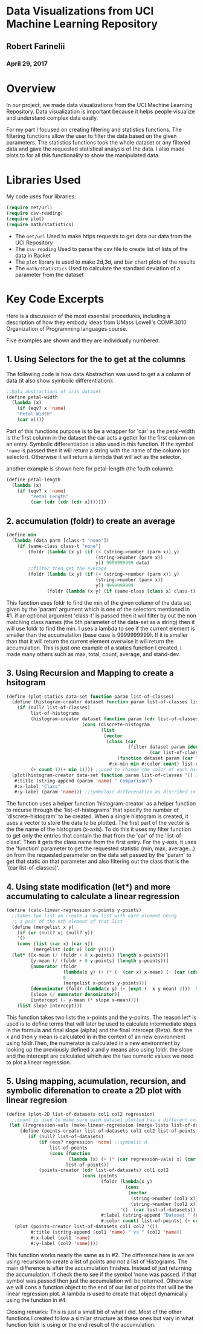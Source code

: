 # Data Visualizations from UCI Machine Learning Repository

## Robert Farinelii
### April 29, 2017

# Overview
In our project, we made data visualizations from the UCI Machine Learning Repository. 
Data visualization is important because it helps people visualize and understand complex data easily. 

For my part I focused on creating filtering and statistics functions. The filtering functions allow the user to filter the 
data based on the given parameters. The statistics functions took the whole dataset or any filtered data and gave the 
requested statistical analysis of the data. I also made plots to for all this functionality to show the manipulated data. 

# Libraries Used
My code uses four libraries:

```lisp
(require net/url)
(require csv-reading)
(require plot)
(require math/statistics)
```

* The ```net/url``` Used to make https requests to get data our data from the UCI Repository
* The ```csv-reading``` Used to parse the csv file  to create list of lists of the data in Racket
* The ```plot``` library is used to make 2d,3d, and bar chart plots of the results
* The ```math/statistics``` Used to calculate the standard deviation of a parameter from the dataset

# Key Code Excerpts

Here is a discussion of the most essential procedures, including a description of how they embody ideas from 
UMass Lowell's COMP.3010 Organization of Programming languages course.

Five examples are shown and they are individually numbered.

## 1. Using Selectors for the to get at the columns 

The following code is how data Abstraction was used to get a a column of data (it also show symbolic differentiation):


```lisp
;;Data abstractions of iris dataset
(define petal-width
  (lambda (x)
    (if (eqv? x 'name)
    "Petal Width"
    (car x))))
```
Part of this functions purpose is to be a wrapper for 'car' as the petal-width is the first column in the dataset the car
acts a getter for the first column on an entry. Symbolic differentiation is also used in this function. If the symbol ```'name```
is passed then it will return a string with the name of the column (or selector). Otherwise it will return a lambda that will
act as the selector.

another example is shown here for petal-length (the fouth column):

```lisp
(define petal-length
  (lambda (x)
    (if (eqv? x 'name)
         "Petal Length"
         (car (cdr (cdr (cdr x)))))))

```

## 2. accumulation (foldr) to create an average
 
```lisp
(define min
  (lambda (data parm [class-t "none"])
    (if (same-class class-t "none")
        (foldr (lambda (x y) (if (< (string->number (parm x)) y)
                                 (string->number (parm x))
                                 y)) 9999999999 data)
        ;;filter then get the average
        (foldr (lambda (x y) (if (< (string->number (parm x)) y)
                                 (string->number (parm x))
                                 y)) 9999999999
               (foldr (lambda (x y) (if (same-class (class x) class-t) (cons x y) y)) '() data)))))
```

This function uses foldr to find the min of the given column of the data set given by the 'param'
argument which is one of the selectors mentioned in #1. if an optional argument 'class-t' is passed
then it will filter by out the non matching class names (the 5th parameter of the data-set as a string)
then it will use foldr to find the min. I uses a lambda to see if the current element is smaller than
the accumulation (base case is 9999999999). If it is smaller than that it will return the current element
overwise it will return the accumulation. This is just one example of a statics function I created, I made
many others such as max, total, count, average, and stand-dev.


## 3. Using Recursion and Mapping to create a hsitogram

```lisp
(define (plot-statics data-set function param list-of-classes)
  (define (histogram-creator dataset function param list-of-classes list-of-histograms count min)
    (if (null? list-of-classes)
         list-of-histograms
         (histogram-creator dataset function param (cdr list-of-classes)
                            (cons (discrete-histogram
                                   (list
                                    (vector
                                     (class (car
                                             (filter dataset param identity ;;filitering to get the class name happens here
                                                     (car list-of-classes))))
                                         (function dataset param (car list-of-classes)))) ;; getting the statisic happens here
                                      #:x-min min #:color count) list-of-histograms)
         (+ count 1)(+ min 1)))) ;;used to change the color of each histogram
  (plot(histogram-creator data-set function param list-of-classes '() 1 0)
   #:title (string-append (param 'name) " Comparison")
   #:x-label "Class"
   #:y-label (param 'name))) ;;symboloic differenation as discribed in #1 in use
```
The function uses a helper function 'histogram-creator' as a helper function to recurse through the 'list-of-histograms' that
specify the number of 'discrete-histogram' to be created. When a single histogram is created, it uses a vector to store the
data to be plotted. The first part of the vector is the the name of the histogram (x-axis). To do this it uses my filter function
to get only the entries that contain the that from the 'car' of the 'list-of-class'. Then it gets the class name from the first
entry. For the y-axis, it uses the 'function' parameter to get the requested statistic (min, max, average...) on from the requested
parameter on the data set passed by the 'param' to get that static on that parameter and also filtering out the class that is the
'(car list-of-classes)'.


## 4. Using state modification (let*) and more accumulating to calculate a linear regression


```lisp
(define (calc-linear-regression x-points y-points)
  ;;takes two list an create a new list with each element being
  ;; a pair of the nth element of that list
  (define (mergelist x y)
    (if (or (null? x) (null? y))
    '()
    (cons (list (car x) (car y))
          (mergelist (cdr x) (cdr y)))))         
  (let* ([x-mean (/ (foldr + 0 x-points) (length x-points))]
         [y-mean (/ (foldr + 0 y-points) (length y-points))]
         [numerator (foldr
                     (lambda(x y) (+ (* (- (car x) x-mean) (- (car (cdr x)) y-mean))))
                     0
                     (mergelist x-points y-points))]
         [denominator (foldr (lambda(x y) (+ (expt (- x y-mean) 2)))  0 x-points)]
         [slope (/ numerator denominator)]
         [intercept (- y-mean (* slope x-mean))])
    (list slope intercept)))
```

This function takes two lists the x-points and the y-points. The reason let* is used is to define terms
that will later be used to calculate intermediate steps in the formula and final slope (alpha) and the
final intercept (Beta). first the x and then y mean is calculated in in the context of an new environment
using foldr.Then, the numerator is calculated in a new environment by looking up the previously defined
x and y means also using foldr. the slope and the intercept are calculated which are the two numeric values
we need to plot a linear regression.

## 5. Using mapping, acumulation, recursion, and symbolic diferenation to create a 2D plot with linear regresion 

```lisp
(define (plot-2D list-of-datasets col1 col2 regression)
  ;;count is used to make sure each dataset plotted has a different color
 (let ([regression-vals (make-linear-regression (merge-lists list-of-datasets) col1 col2)])
     (define (points-creator list-of-datasets col1 col2 list-of-points count)
        (if (null? list-of-datasets)
            (if (eqv? regression 'none) ;;symbolic d
                list-of-points
                (cons (function
                       (lambda (x) (+ (* (car regression-vals) x) (car (cdr regression-vals)))))
                      list-of-points))
            (points-creator (cdr list-of-datasets) col1 col2
                            (cons (points
                                   (foldr (lambda(x y)
                                            (cons
                                             (vector
                                              (string->number (col1 x))
                                              (string->number (col2 x))) y))
                                          '()  (car list-of-datasets))
                                   #:label (string-append "Dataset " (number->string count))
                                   #:color count) list-of-points) (+ count 1))))
   (plot (points-creator list-of-datasets col1 col2 '())
         #:title (string-append (col1 'name) " vs " (col2 'name))
         #:x-label (col1 'name)
         #:y-label (col2 'name))))
```
This function works nearly the same as in #2. The difference here is we are using recursion to create a list of points
and not a list of Histograms. The main difference is after the accumulation finishes. Instead of just returning the
accumulation. If check the to see if the symbol 'none was passed. if that symbol was passed then just the accumulation
will be returned. Otherwise we will cons a function object to the end of our list of points that will be the linear
regression plot. A lambda is used to create that object dynamically using the function in #4.


Closing remarks: This is just a small bit of what I did. Most of the other functions I created follow a similar structure
as these ones but vary in what function foldr is using or the end result of the accumulation.
